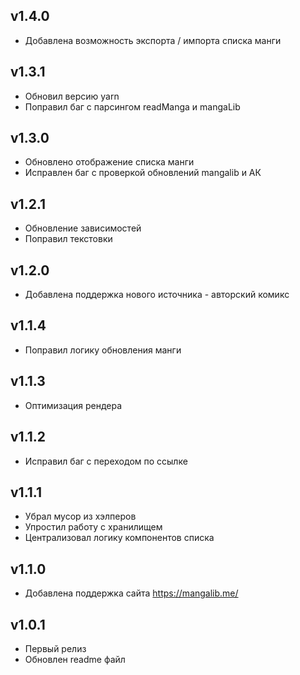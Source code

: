 ## v1.4.0

- Добавлена возможность экспорта / импорта списка манги

## v1.3.1

- Обновил версию yarn
- Поправил баг с парсингом readManga и mangaLib

## v1.3.0

- Обновлено отображение списка манги
- Исправлен баг с проверкой обновлений mangalib и АК

## v1.2.1

- Обновление зависимостей
- Поправил текстовки

## v1.2.0

- Добавлена поддержка нового источника - авторский комикс

## v1.1.4

- Поправил логику обновления манги

## v1.1.3

- Оптимизация рендера

## v1.1.2

- Исправил баг с переходом по ссылке

## v1.1.1

- Убрал мусор из хэлперов
- Упростил работу с хранилищем
- Централизовал логику компонентов списка

## v1.1.0

- Добавлена поддержка сайта https://mangalib.me/

## v1.0.1

- Первый релиз
- Обновлен readme файл

